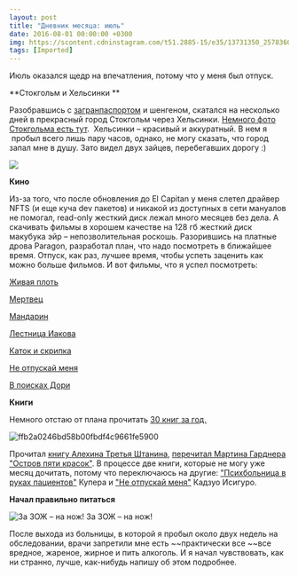 ```yaml
---
layout: post
title: "Дневник месяца: июль"
date: 2016-08-01 00:00:00 +0300
img: https://scontent.cdninstagram.com/t51.2885-15/e35/13731350_257836001265828_1354510134_n.jpg
tags: [Imported]
---
```


Июль оказался щедр на впечатления, потому что у меня был отпуск.

**Стокгольм и Хельсинки **

Разобравшись с [загранпаспортом](https://blog.alexeyev.me/2016/04/gosuslugi/ "Госуслуги: like") и шенгеном, скатался на несколько дней в прекрасный город Стокгольм через Хельсинки. [Немного фото Стокгольма есть тут](https://blog.alexeyev.me/2016/07/stockholm/ "Стокгольм ’16").  Хельсинки – красивый и аккуратный. В нем я  пробыл всего лишь пару часов, однако, не могу сказать, что город запал мне в душу. Зато видел двух зайцев, перебегавших дорогу :)

![](https://scontent.cdninstagram.com/t51.2885-15/e35/13731350_257836001265828_1354510134_n.jpg)

**Кино**

Из-за того, что после обновления до El Capitan у меня слетел драйвер NFTS (и еще куча dev пакетов) и никакой из доступных в сети мануалов не помогал, read-only жесткий диск лежал много месяцев без дела. А скачивать фильмы в хорошем качестве на 128 гб жесткий диск макубука эйр – непозволительная роскошь. Разорившись на платные дрова Paragon, разработал план, что надо посмотреть в ближайшее время.
Отпуск, как раз, лучшее время, чтобы успеть заценить как можно больше фильмов. И вот фильмы, что я успел посмотреть:

[Живая плоть](https://www.kinopoisk.ru/film/16993/)

[Мертвец](https://www.kinopoisk.ru/film/2272/)

[Мандарин](https://www.kinopoisk.ru/film/844923/)

[Лестница Иакова](https://www.kinopoisk.ru/film/7355/)

[Каток и скрипка](https://www.kinopoisk.ru/film/44740/)

[Не отпускай меня](https://www.kinopoisk.ru/film/450204/)

[В поисках Дори](https://www.kinopoisk.ru/film/692957/)

**Книги**

Немного отстаю от плана прочитать [30 книг за год.](https://blog.alexeyev.me/30-books/)

![ffb2a0246bd58b00fbdf4c9661fe5900](https://vlaim.s3.amazonaws.com/uploads/2016/07/ffb2a0246bd58b00fbdf4c9661fe5900.gif)

Прочитал [книгу Алехина Третья Штанина](https://blog.alexeyev.me/2016/07/alekhin/ "Книга #12: Евгений Алехин – Третья штанина"), [перечитал Мартина Гарднера "Остров пяти красок"](https://blog.alexeyev.me/2016/08/gardner/ "Книга #13: Мартин Гарднер – Остров пяти красок"). В процессе две книги, которые не могу уже месяц дочитать, потому что переключаюсь на другие: ["Психбольница в руках пациентов"](https://bookmate.com/books/FAuIjn31) Купера и ["Не отпускай меня"](https://bookmate.com/books/zwGIi7tg) Кадзуо Исигуро.

**Начал правильно питаться**

![За ЗОЖ – на нож! ](https://vlaim.s3.amazonaws.com/uploads/2016/07/222823323_3242459915217752093-1024x759.jpg) За ЗОЖ – на нож!

После выхода из больницы, в которой я пробыл около двух недель на обследовании, врачи запретили мне есть ~~практически все ~~все вредное, жареное, жирное и пить алкоголь. И я начал чувствовать, как ни странно, лучше, как-нибудь напишу об этом подробнее.